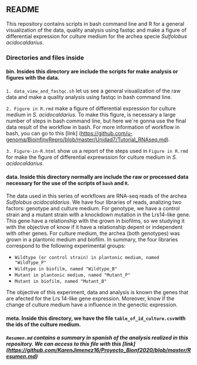 ## README

This repository contains scripts in bash command line and R for a general visualization of the data, quality analysis using fastqc and make a figure of differential expression for culture medium for the archea specie *Sulfolobus acidocaldarius*.

### Directories and files inside 

#### **bin**. Insides this directory are include the scripts for make analysis or figures with the data.  

`1. data_view_and_fastqc.sh` let us see a general visualization of the raw data and make a quality analysis using fastqc in bash command line.

`2. Figure in R.rmd` make a figure of differential expression for culture medium in *S. acidocaldarius*. To make this figure, is necessary a large number of steps in bash command line, but here we´re gonna use the final data result of the workflow in bash. For more information of workflow in bash, you can go to this [link] (https://github.com/u-genoma/BioinfinvRepro/blob/master/Unidad7/Tutorial_RNAseq.md).

`3. Figure-in-R.html` show us a report of the steps used in `Figure in R.rmd` for make the figure of differential exprewssion for culture medium in *S. acidocaldarius*.

#### **data**. Inside this directory normally are include the raw or processed data necessary for the use of the scripts of `bash` and `R`. 

The data used in this series of workflows are RNA-seq reads of the archea *Sulfolobus acidocaldarius*. We have four libraries of reads, analizing two factors: genotype and culture medium. For genotype, we have a control strain and a mutant strain with a knockdown mutation in the Lrs14-like gene. This gene have a relationship with the grown in biofilms, so we studying it with the objective of know if it have a relationship depent or independent with other genes. For culture medium, the archea (both genotypes) was grown in a plantonic medium and biofilm. In summary, the four libraries correspond to the following experimental groups: 

* `Wildtype (or control strain) in plantonic medium, named "WildType_P"` 
* `Wildtype in biofilm, named "Wildtype_B"`
* `Mutant in plantonic medium, named "Mutant_P"`
* `Mutant in biofilm, named "Mutant_B"`

The objective of this experiment, data and analysis is known the genes that are afected for the Lrs 14-like gene expression. Moreover, know if the change of culture medium have a influence in the genectic expression. 

#### **meta**. Inside this directory, we have the file `table_of_id_culture.csv`with the ids of the culture medium. 

##### `Resumen.md` contains a summary in spanish of the analysis realized in this repository. We can access to this file with this [link] (https://github.com/KarenJimenez16/Proyecto_Bionf2020/blob/master/Resumen.md)
